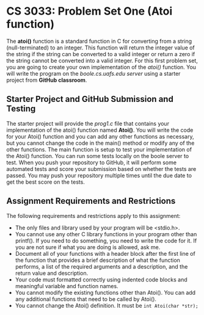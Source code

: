 # CS 3033: Problem Set One (Atoi function)

The **atoi()** function is a standard function in C for converting from a string (null-terminated) to an integer.  This function will return the integer value of the string if the string can be converted to a valid integer or return a zero if the string cannot be converted into a valid integer.  For this first problem set, you are going to create your own implementation of the *atoi()* function. You will write the program on the *boole.cs.uafs.edu server* using a starter project from **GitHub classroom**.

## Starter Project and GitHub Submission and Testing

The starter project will provide the *prog1.c* file that contains your implementation of the atoi() function named **Atoi()**.  You will write the code for your Atoi() function and you can add any other functions as necessary, but you cannot change the code in the main() method or modify any of the other functions.  The main function is setup to test your implementation of the Atoi() function.  You can run some tests locally on the boole server to test.  When you push your repository to GitHub, it will perform some automated tests and score your submission based on whether the tests are passed.  You may push your repository multiple times until the due date to get the best score on the tests.

## Assignment Requirements and Restrictions

The following requirements and restrictions apply to this assignment:

* The only files and library used by your program will be <stdio.h>.
* You cannot use any other C library functions in your program other than printf().  If you need to do something, you need to write the code for it.  If you are not sure if what you are doing is allowed, ask me.
* Document all of your functions with a header block after the first line of the function that provides a brief description of what the function performs, a list of the required arguments and a description, and the return value and description.
* Your code must formatted correctly using indented code blocks and meaningful variable and function names.
* You cannot modify the existing functions other than Atoi().  You can add any additional functions that need to be called by Atoi().
* You cannot change the Atoi() definition.  It must be 
      `int Atoi(char *str);`
